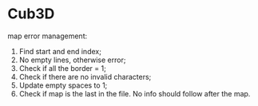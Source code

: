 # Cub3D


map error management:
1. Find start and end index;
2. No empty lines, otherwise error;
3. Check if all the border = 1;
4. Check if there are no invalid characters;
5. Update empty spaces to 1;
6. Check if map is the last in the file.
No info should follow after the map. 